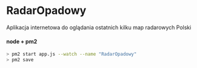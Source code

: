 # RadarOpadowy
Aplikacja internetowa do oglądania ostatnich kilku map radarowych Polski

#### node + pm2
```bash
> pm2 start app.js --watch --name "RadarOpadowy"
> pm2 save
```